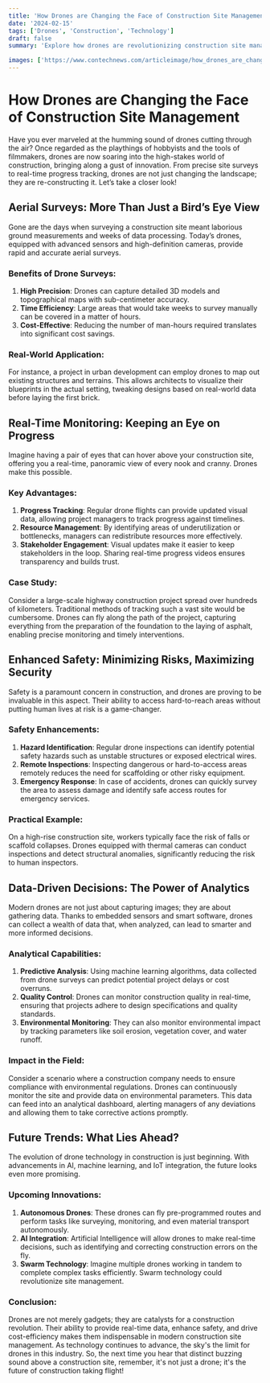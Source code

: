 ```yaml
---
title: 'How Drones are Changing the Face of Construction Site Management'
date: '2024-02-15'
tags: ['Drones', 'Construction', 'Technology']
draft: false
summary: 'Explore how drones are revolutionizing construction site management with real-time data, improved safety, and enhanced efficiency.'

images: ['https://www.contechnews.com/articleimage/how_drones_are_changing_the_face_of_construction_site_management.webp']
---
```


# How Drones are Changing the Face of Construction Site Management

Have you ever marveled at the humming sound of drones cutting through the air? Once regarded as the playthings of hobbyists and the tools of filmmakers, drones are now soaring into the high-stakes world of construction, bringing along a gust of innovation. From precise site surveys to real-time progress tracking, drones are not just changing the landscape; they are re-constructing it. Let’s take a closer look!

## Aerial Surveys: More Than Just a Bird’s Eye View

Gone are the days when surveying a construction site meant laborious ground measurements and weeks of data processing. Today’s drones, equipped with advanced sensors and high-definition cameras, provide rapid and accurate aerial surveys.

### Benefits of Drone Surveys:

1. **High Precision**: Drones can capture detailed 3D models and topographical maps with sub-centimeter accuracy.
2. **Time Efficiency**: Large areas that would take weeks to survey manually can be covered in a matter of hours.
3. **Cost-Effective**: Reducing the number of man-hours required translates into significant cost savings.

### Real-World Application:

For instance, a project in urban development can employ drones to map out existing structures and terrains. This allows architects to visualize their blueprints in the actual setting, tweaking designs based on real-world data before laying the first brick.

## Real-Time Monitoring: Keeping an Eye on Progress

Imagine having a pair of eyes that can hover above your construction site, offering you a real-time, panoramic view of every nook and cranny. Drones make this possible.

### Key Advantages:

1. **Progress Tracking**: Regular drone flights can provide updated visual data, allowing project managers to track progress against timelines.
2. **Resource Management**: By identifying areas of underutilization or bottlenecks, managers can redistribute resources more effectively.
3. **Stakeholder Engagement**: Visual updates make it easier to keep stakeholders in the loop. Sharing real-time progress videos ensures transparency and builds trust.

### Case Study:

Consider a large-scale highway construction project spread over hundreds of kilometers. Traditional methods of tracking such a vast site would be cumbersome. Drones can fly along the path of the project, capturing everything from the preparation of the foundation to the laying of asphalt, enabling precise monitoring and timely interventions.

## Enhanced Safety: Minimizing Risks, Maximizing Security

Safety is a paramount concern in construction, and drones are proving to be invaluable in this aspect. Their ability to access hard-to-reach areas without putting human lives at risk is a game-changer.

### Safety Enhancements:

1. **Hazard Identification**: Regular drone inspections can identify potential safety hazards such as unstable structures or exposed electrical wires.
2. **Remote Inspections**: Inspecting dangerous or hard-to-access areas remotely reduces the need for scaffolding or other risky equipment.
3. **Emergency Response**: In case of accidents, drones can quickly survey the area to assess damage and identify safe access routes for emergency services.

### Practical Example:

On a high-rise construction site, workers typically face the risk of falls or scaffold collapses. Drones equipped with thermal cameras can conduct inspections and detect structural anomalies, significantly reducing the risk to human inspectors.

## Data-Driven Decisions: The Power of Analytics

Modern drones are not just about capturing images; they are about gathering data. Thanks to embedded sensors and smart software, drones can collect a wealth of data that, when analyzed, can lead to smarter and more informed decisions.

### Analytical Capabilities:

1. **Predictive Analysis**: Using machine learning algorithms, data collected from drone surveys can predict potential project delays or cost overruns.
2. **Quality Control**: Drones can monitor construction quality in real-time, ensuring that projects adhere to design specifications and quality standards.
3. **Environmental Monitoring**: They can also monitor environmental impact by tracking parameters like soil erosion, vegetation cover, and water runoff.

### Impact in the Field:

Consider a scenario where a construction company needs to ensure compliance with environmental regulations. Drones can continuously monitor the site and provide data on environmental parameters. This data can feed into an analytical dashboard, alerting managers of any deviations and allowing them to take corrective actions promptly.

## Future Trends: What Lies Ahead?

The evolution of drone technology in construction is just beginning. With advancements in AI, machine learning, and IoT integration, the future looks even more promising.

### Upcoming Innovations:

1. **Autonomous Drones**: These drones can fly pre-programmed routes and perform tasks like surveying, monitoring, and even material transport autonomously.
2. **AI Integration**: Artificial Intelligence will allow drones to make real-time decisions, such as identifying and correcting construction errors on the fly.
3. **Swarm Technology**: Imagine multiple drones working in tandem to complete complex tasks efficiently. Swarm technology could revolutionize site management.

### Conclusion:

Drones are not merely gadgets; they are catalysts for a construction revolution. Their ability to provide real-time data, enhance safety, and drive cost-efficiency makes them indispensable in modern construction site management. As technology continues to advance, the sky's the limit for drones in this industry. So, the next time you hear that distinct buzzing sound above a construction site, remember, it's not just a drone; it's the future of construction taking flight!